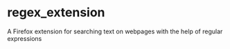 # regex_extension
A Firefox extension for searching text on webpages with the help of regular expressions
